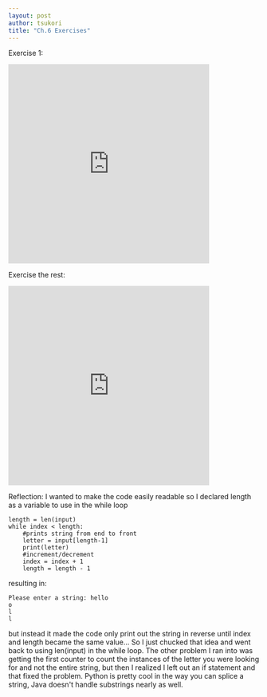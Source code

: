 ```yaml
---
layout: post
author: tsukori
title: "Ch.6 Exercises"
---
```


Exercise 1: 
<iframe src="https://trinket.io/embed/python/2ecbaa45e4" width="80%" height="400" frameborder="0" marginwidth="0" marginheight="0" allowfullscreen></iframe>

Exercise the rest: 
<iframe src="https://trinket.io/embed/python/569e4010ba" width="80%" height="400" frameborder="0" marginwidth="0" marginheight="0" allowfullscreen></iframe>

Reflection: I wanted to make the code easily readable so I declared length as a variable to use in the while loop

```
length = len(input)
while index < length:
    #prints string from end to front
    letter = input[length-1]
    print(letter)
    #increment/decrement
    index = index + 1
    length = length - 1
```

resulting in:

```
Please enter a string: hello
o
l
l
```

but instead it made the code only print out the string in reverse until index and length became the same value... So I just chucked that idea and went back to using len(input) in the while loop. The other problem I ran into was getting the first counter to count the instances of the letter you were looking for and not the entire string, but then I realized I left out an if statement and that fixed the problem. Python is pretty cool in the way you can splice a string, Java doesn't handle substrings nearly as well. 
